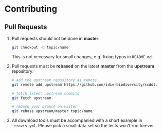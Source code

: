 # Contributing

## Pull Requests

1.  Pull requests should not be done in **master**:

    ```bash
    git checkout -b topic/name
    ```

    This is not necessary for small changes, e.g. fixing typos in `README.md`.

1.  Pull requests must be **rebased** on the latest **master** from the
    **upstream** repository:

    ```bash
    # add the upstream repository as remote
    git remote add upstream https://github.com/idiv-biodiversity/scddl.git

    # fetch latest upstream commits
    git fetch upstream

    # rebase your branch on master
    git rebase upstream/master topic/name
    ```

1.  All download tools must be accompanied with a short example in
    `.travis.yml`. Please pick a small data set so the tests won't run forever.
